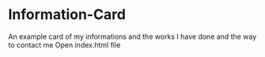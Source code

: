 # Information-Card
An example card of my informations and the works I have done and the way to contact me
Open index.html file
